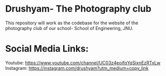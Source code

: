# Drushyam- The Photography club 
This repository will work as the codebase for the website of the photography club of our school- School of Engineering, JNU.

# Social Media Links:
Youtube: https://www.youtube.com/channel/UC03z4eoifqYqSixnEzRTxLw
Instagram: https://instagram.com/drushyam?utm_medium=copy_link
